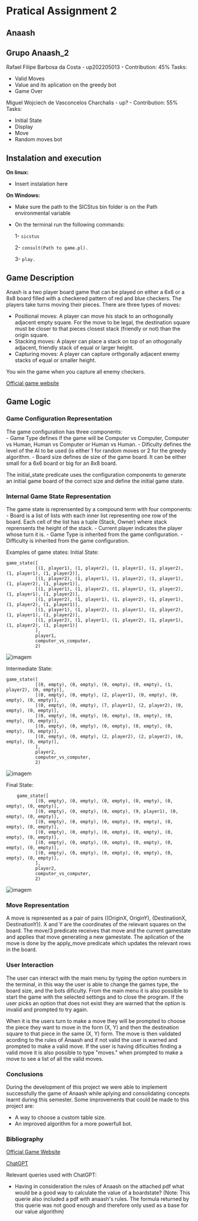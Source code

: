 # Pratical Assignment 2
## Anaash
## Grupo Anaash_2

Rafael Filipe Barbosa da Costa - up202205013 - Contribution: 45%
Tasks:
- Valid Moves
- Value and its aplication on the greedy bot
- Game Over

Miguel Wojciech de Vasconcelos Charchalis - up? - Contribution: 55%
Tasks:
- Initial State
- Display
- Move
- Random moves bot

## Instalation and execution

**On linux:**
- Insert instalation here

**On Windows:**
- Make sure the path to the SICStus bin folder is on the Path environmental variable
- On the terminal run the following commands:
  
  1- `sicstus`
  
  2- `consult(Path to game.pl).`
  
  3- `play.`

## Game Description
  Anash is a two player board game that can be played on either a 6x6 or a 8x8 board filled with a checkered pattern of red and blue checkers. The players take turns moving their pieces.
  There are three types of moves:
  - Positional moves: A player can move his stack to an orthogonally adjacent empty square. For the move to be legal, the destination square must be closer to that pieces closest stack (friendly or not) than the origin square.
  - Stacking moves: A player can place a stack on top of an othogonally adjacent, friendly stack of equal or larger height.
  - Capturing moves: A player can capture orthgonally adjacent enemy stacks of equal or smaller height.
  
  You win the game when you capture all enemy checkers.

  [Official game website](http://www.marksteeregames.com/Anaash_rules.pdf)

## Game Logic
### Game Configuration Representation
  The game configuration has three components:  
    - Game Type defines if the game will be Computer vs Computer, Computer vs Human, Human vs Computer or Human vs Human.
    - Dificulty defines the level of the AI to be used (is either 1 for random moves or 2 for the greedy algorithm.
    - Board size defines de size of the game board. It can be either small for a 6x6 board or big for an 8x8 board.
    
  The initial_state predicate uses the configuration components to generate an initial game board of the correct size and define the initial game state.
  
### Internal Game State Representation 
  The game state is reprensented by a compound term with four components:
    - Board is a list of lists with each inner list representing one row of the board. Each cell of the list has a tuple (Stack, Owner) where stack reprensents the height of the stack.
    - Current player indicates the player whose turn it is.
    - Game Type is inherited from the game configuration.
    - Difficulty is inherited from the game configuration.

  Examples of game states:
  Initial State:
  
    game_state([
               [(1, player1), (1, player2), (1, player1), (1, player2), (1, player1), (1, player2)],
               [(1, player2), (1, player1), (1, player2), (1, player1), (1, player2), (1, player1)],
               [(1, player1), (1, player2), (1, player1), (1, player2), (1, player1), (1, player2)],
               [(1, player2), (1, player1), (1, player2), (1, player1), (1, player2), (1, player1)],
               [(1, player1), (1, player2), (1, player1), (1, player2), (1, player1), (1, player2)],
               [(1, player2), (1, player1), (1, player2), (1, player1), (1, player2), (1, player1)]
               ],
               player1,
               computer_vs_computer,
               2)
  ![imagem](https://github.com/user-attachments/assets/ba2bfc33-c5ee-4e9b-b244-5a178bdaf14d)

               
  Intermediate State:

    game_state([
               [(0, empty), (0, empty), (0, empty), (0, empty), (1, player2), (0, empty)],
               [(0, empty), (0, empty), (2, player1), (0, empty), (0, empty), (0, empty)],
               [(0, empty), (0, empty), (7, player1), (2, player2), (0, empty), (0, empty)],
               [(0, empty), (0, empty), (0, empty), (0, empty), (0, empty), (0, empty)],
               [(0, empty), (0, empty), (0, empty), (0, empty), (0, empty), (0, empty)],
               [(0, empty), (0, empty), (2, player2), (2, player2), (0, empty), (0, empty)],
               ],
               player2,
               computer_vs_computer,
               2)
  ![imagem](https://github.com/user-attachments/assets/ad2023bd-2f41-4b96-a2e6-507b4194b80a)

  Final State:

        game_state([
               [(0, empty), (0, empty), (0, empty), (0, empty), (0, empty), (0, empty)],
               [(0, empty), (0, empty), (0, empty), (9, player1), (0, empty), (0, empty)],
               [(0, empty), (0, empty), (0, empty), (0, empty), (0, empty), (0, empty)],
               [(0, empty), (0, empty), (0, empty), (0, empty), (0, empty), (0, empty)],
               [(0, empty), (0, empty), (0, empty), (0, empty), (0, empty), (0, empty)],
               [(0, empty), (0, empty), (0, empty), (0, empty), (0, empty), (0, empty)],
               ],
               player2,
               computer_vs_computer,
               2)
![imagem](https://github.com/user-attachments/assets/8604cc8e-cae1-4db3-bfed-074fba75b04b)

        
### Move Representation
  A move is represented as a pair of pairs ((OriginX, OriginY), (DestinationX, DestinationY)). X and Y are the coordinates of the relevant squares on the board.
  The move/3 predicate receives that move and the current gamestate and applies that move generating a new gamestate. The aplication of the move is done by the apply_move predicate which updates the relevant rows in the board.

### User Interaction
  The user can interact with the main menu by typing the option numbers in the terminal, in this way the user is able to change the games type, the board size, and the bots dificulty. From the main menu it is also possible to start the game with the selected settings and to close the program. If the user picks an option that does not exist they are warned that the option is invalid and prompted to try again.
  
  When it is the users turn to make a move they will be prompted to choose the piece they want to move in the form (X, Y) and then the destination square to that piece in the same (X, Y) form. The move is then validated acording to the rules of Anaash and if not valid the user is warned and prompted to make a valid move. If the user is having dificulties finding a valid move it is also possible to type "moves." when prompted to make a move to see a list of all the valid moves.

### Conclusions
  During the development of this project we were able to implement successfully the game of Anaash while aplying and consolidating concepts learnt during this semester. Some improvements that could be made to this project are: 
  - A way to choose a custom table size.
  - An improved algorithm for a more powerfull bot.

### Bibliography
  [Official Game Website](http://www.marksteeregames.com/Anaash_rules.pdf)
  
  [ChatGPT](https://chatgpt.com)
  
  Relevant queries used with ChatGPT:  
  - Having in consideration the rules of Anaash on the attached pdf what would be a good way to calculate the value of a boardstate? (Note: This querie also included a pdf with anaash's rules. The formula returned by this querie was not good enough and therefore only used as a base for our value algorithm)
